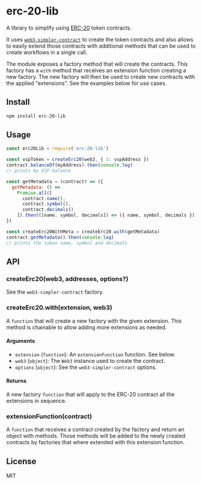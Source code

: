 # erc-20-lib

A library to simplify using [ERC-20](https://eips.ethereum.org/EIPS/eip-20) token contracts.

It uses [`web3-simpler-contract`](https://github.com/bloq/erc-20-abi/tree/master/packages/web3-simpler-contract) to create the token contracts and also allows to easily extend those contracts with additional methods that can be used to create workflows in a single call.

The module exposes a factory method that will create the contracts.
This factory has a `with` method that receives an extension function creating a new factory.
The new factory will then be used to create new contracts with the applied "extensions".
See the examples below for use cases.

## Install

```sh
npm install erc-20-lib
```

## Usage

```js
const erc20Lib = require('erc-20-lib')

const vspToken = createErc20(web3, { 1: vspAddress })
contract.balanceOf(myAddress).then(console.log)
// prints my VSP balance

const getMetadata = (contract) => ({
  getMetadata: () =>
    Promise.all([
      contract.name(),
      contract.symbol(),
      contract.decimals()
    ]).then(([name, symbol, decimals]) => ({ name, symbol, decimals }))
})

const createErc20WithMeta = createErc20.with(getMetadata)
contract.getMetadata().then(console.log)
// prints the token name, symbol and decimals
```

## API

### createErc20(web3, addresses, options?)

See the `web3-simpler-contract` factory.

### createErc20.with(extension, web3)

A `function` that will create a new factory with the given extension.
This method is chainable to allow adding more extensions as needed.

#### Arguments

- `extension` (`function`): An `extensionFunction` function. See below.
- `web3` (`object`): The `Web3` instance used to create the contract.
- `options` (`object`): See the `web3-simpler-contract` options.

#### Returns

A new factory `function` that will apply to the ERC-20 contract all the extensions in sequence.

### extensionFunction(contract)

A `function` that receives a contract created by the factory and return an object with methods.
Those methods will be added to the newly created contracts by factories that where extended with this extension function.

## License

MIT
